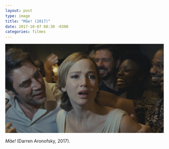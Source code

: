```yaml
---
layout: post
type: image
title: "Mãe! (2017)"
date: 2017-10-07 08:30 -0300
categories: filmes
---
```

![Mother](/assets/2017/filme-mother.jpg)

_Mãe!_ (Darren Aronofsky, 2017).
